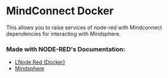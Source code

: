 # MindConnect Docker
This allows you to raise services of node-red with Mindconnect dependencies for interacting with Mindsphere.

### Made with NODE-RED's Documentation:
- [LNode Red (Docker)](https://nodered.org/docs/getting-started/docker)
- [Mindsphere](https://flows.nodered.org/node/@mindconnect/node-red-contrib-mindconnect)